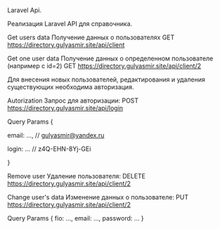 Laravel Api.

Pеализация Laravel API для справочника. 


Get users data
Получение данных о пользователях 
GET  https://directory.gulyasmir.site/api/client


Get one user data
Получение данных о определенном пользователе (например с id=2)
GET  https://directory.gulyasmir.site/api/client/2



Для внесения новых пользователей, редактирования и удаления существующих необходима авторизация.

Autorization
Запрос для авторизации:
POST  https://directory.gulyasmir.site/api/login

Query Params {

   email: ..., // gulyasmir@yandex.ru
   
   login: ...  // z4Q-EHN-8Yj-GEi
   
}


Remove user
Удаление пользователя:
DELETE  https://directory.gulyasmir.site/api/client/2


Change user's data
Изменение данных о пользователе:
PUT  https://directory.gulyasmir.site/api/client/2

Query Params {
   fio: ...,
   email: ...,
   password: ...
}
